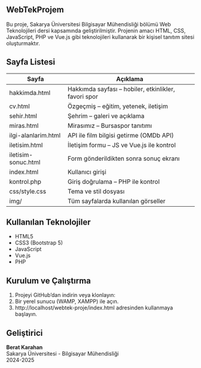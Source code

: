 ## WebTekProjem

Bu proje, Sakarya Üniversitesi Bilgisayar Mühendisliği bölümü Web Teknolojileri dersi kapsamında geliştirilmiştir.
Projenin amacı HTML, CSS, JavaScript, PHP ve Vue.js gibi teknolojileri kullanarak bir kişisel tanıtım sitesi oluşturmaktır.

## Sayfa Listesi

| Sayfa               | Açıklama |
|---------------------|----------|
| hakkimda.html          | Hakkımda sayfası – hobiler, etkinlikler, favori spor |
| cv.html             | Özgeçmiş – eğitim, yetenek, iletişim |
| sehir.html          | Şehrim – galeri ve açıklama |
| miras.html          | Mirasımız – Bursaspor tanıtımı |
| ilgi-alanlarim.html | API ile film bilgisi getirme (OMDb API) |
| iletisim.html       | İletişim formu – JS ve Vue.js ile kontrol |
| iletisim-sonuc.html | Form gönderildikten sonra sonuç ekranı |
| index.html          | Kullanıcı girişi |
| kontrol.php         | Giriş doğrulama – PHP ile kontrol |
| css/style.css       | Tema ve stil dosyası |
| img/                | Tüm sayfalarda kullanılan görseller |

## Kullanılan Teknolojiler

- HTML5
- CSS3 (Bootstrap 5)
- JavaScript
- Vue.js
- PHP

## Kurulum ve Çalıştırma

1. Projeyi GitHub’dan indirin veya klonlayın:
2. Bir yerel sunucu (WAMP, XAMPP) ile açın.
3. http://localhost/webtek-proje/index.html adresinden kullanmaya başlayın.

## Geliştirici

**Berat Karahan**  
Sakarya Üniversitesi - Bilgisayar Mühendisliği  
2024-2025
